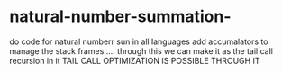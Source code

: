 # natural-number-summation-
do code for natural numberr sun in all languages 
add accumalators to manage the stack frames ....
through this we can make it as the tail call recursion in it TAIL CALL OPTIMIZATION IS POSSIBLE THROUGH IT 
